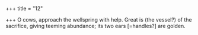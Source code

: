 +++
title = "12"

+++
O cows, approach the wellspring with help. Great is (the vessel?) of the  sacrifice, giving teeming abundance;
its two ears [=handles?] are golden.
